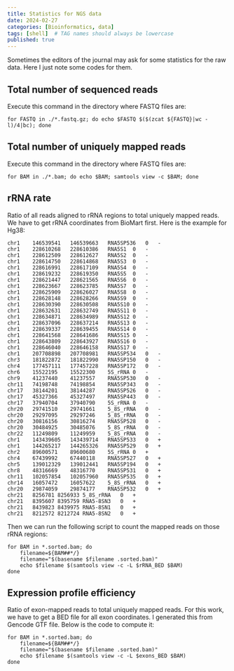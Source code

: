 ```yaml
---
title: Statistics for NGS data
date: 2024-02-27
categories: [Bioinformatics, data]
tags: [shell]  # TAG names should always be lowercase
published: true
---
```


Sometimes the editors of the journal may ask for some statistics for the raw data. Here I just note some codes for them.

## Total number of sequenced reads

Execute this command in the directory where FASTQ files are:

```shell
for FASTQ in ./*.fastq.gz; do echo $FASTQ $($(zcat ${FASTQ}|wc -l)/4|bc); done
```

## Total number of uniquely mapped reads

Execute this command in the directory where FASTQ files are:

```shell
for BAM in ./*.bam; do echo $BAM; samtools view -c $BAM; done
```

## rRNA rate

Ratio of all reads aligned to rRNA regions to total uniquely mapped reads. We have to get rRNA coordinates from BioMart first. Here is the example for Hg38: 

```
chr1	146539541	146539663	RNA5SP536	0	-
chr1	228610268	228610386	RNA5S1	0	-
chr1	228612509	228612627	RNA5S2	0	-
chr1	228614750	228614868	RNA5S3	0	-
chr1	228616991	228617109	RNA5S4	0	-
chr1	228619232	228619350	RNA5S5	0	-
chr1	228621447	228621565	RNA5S6	0	-
chr1	228623667	228623785	RNA5S7	0	-
chr1	228625909	228626027	RNA5S8	0	-
chr1	228628148	228628266	RNA5S9	0	-
chr1	228630390	228630508	RNA5S10	0	-
chr1	228632631	228632749	RNA5S11	0	-
chr1	228634871	228634989	RNA5S12	0	-
chr1	228637096	228637214	RNA5S13	0	-
chr1	228639337	228639455	RNA5S14	0	-
chr1	228641568	228641686	RNA5S15	0	-
chr1	228643809	228643927	RNA5S16	0	-
chr1	228646040	228646158	RNA5S17	0	-
chr1	207708898	207708981	RNA5SP534	0	-
chr3	181822872	181822990	RNA5SP150	0	-
chr4	177457111	177457228	RNA5SP172	0	-
chr6	15522195	15522300	5S_rRNA	0	-
chr9	41237440	41237557	RNA5SP530	0	-
chr11	74198748	74198854	RNA5SP343	0	-
chr17	38144201	38144287	RNA5SP526	0	-
chr17	45327366	45327497	RNA5SP443	0	-
chr17	37940704	37940790	5S_rRNA	0	-
chr20	29741510	29741661	5_8S_rRNA	0	-
chr20	29297095	29297246	5_8S_rRNA	0	-
chr20	30816156	30816274	RNA5SP528	0	-
chr20	30484925	30485076	5_8S_rRNA	0	-
chr22	11249809	11249959	5_8S_rRNA	0	-
chr1	143439605	143439714	RNA5SP533	0	+
chr1	144265217	144265326	RNA5SP529	0	+
chr2	89600571	89600680	5S_rRNA	0	+
chr4	67439992	67440118	RNA5SP527	0	+
chr5	139012329	139012441	RNA5SP194	0	+
chr8	48316669	48316770	RNA5SP531	0	+
chr11	102057854	102057960	RNA5SP535	0	+
chr14	16057472	16057622	5_8S_rRNA	0	+
chr20	29874059	29874177	RNA5SP532	0	+
chr21	8256781	8256933	5_8S_rRNA	0	+
chr21	8395607	8395759	RNA5-8SN3	0	+
chr21	8439823	8439975	RNA5-8SN1	0	+
chr21	8212572	8212724	RNA5-8SN2	0	+
```

Then we can run the following script to count the mapped reads on those rRNA regions:

```shell
for BAM in *.sorted.bam; do
    filename=${BAM##*/}
    filename="$(basename $filename .sorted.bam)"
    echo $filename $(samtools view -c -L $rRNA_BED $BAM)
done
```

## Expression profile efficiency

Ratio of exon-mapped reads to total uniquely mapped reads. For this work, we have to get a BED file for all exon coordinates. I generated this from Gencode GTF file. Below is the code to compute it:

```shell
for BAM in *.sorted.bam; do
    filename=${BAM##*/}
    filename="$(basename $filename .sorted.bam)"
    echo $filename $(samtools view -c -L $exons_BED $BAM)
done
```
